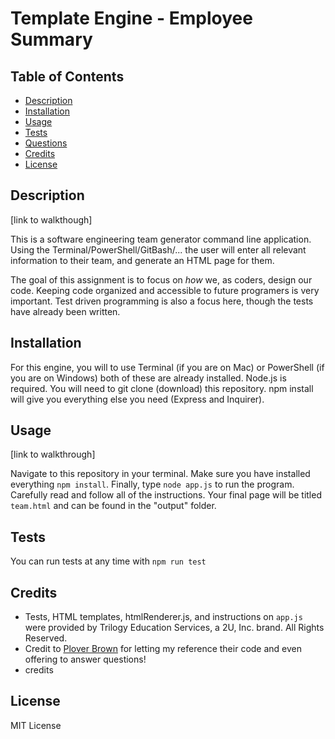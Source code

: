 # Template Engine - Employee Summary

## Table of Contents
 * [Description](#description)
 * [Installation](#installation)
 * [Usage](#usage)
 * [Tests](#tests)
 * [Questions](#questions)
 * [Credits](#credits)
 * [License](#license)

## Description

[link to walkthough]

This is a software engineering team generator command line application. Using the Terminal/PowerShell/GitBash/... the user will enter all relevant information to their team, and generate an HTML page for them.

The goal of this assignment is to focus on *how* we, as coders, design our code. Keeping code organized and accessible to future programers is very important. Test driven programming is also a focus here, though the tests have already been written.

## Installation

For this engine, you will to use Terminal (if you are on Mac) or PowerShell (if you are on Windows) both of these are already installed. Node.js is required. You will need to git clone (download) this repository. npm install will give you everything else you need (Express and Inquirer).

## Usage

[link to walkthrough]

Navigate to this repository in your terminal. Make sure you have installed everything `npm install`. Finally, type `node app.js` to run the program. Carefully read and follow all of the instructions. Your final page will be titled `team.html` and can be found in the "output" folder.

## Tests

You can run tests at any time with `npm run test`

## Credits

 * Tests, HTML templates, htmlRenderer.js, and instructions on `app.js` were provided by Trilogy Education Services, a 2U, Inc. brand. All Rights Reserved.
 * Credit to [Plover Brown](https://github.com/rebgrasshopper) for letting my reference their code and even offering to answer questions!
 * credits

## License

MIT License